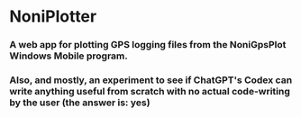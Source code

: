 # NoniPlotter

### A web app for plotting GPS logging files from the NoniGpsPlot Windows Mobile program.

### Also, and mostly, an experiment to see if ChatGPT's Codex can write anything useful from scratch with no actual code-writing by the user (the answer is: yes)